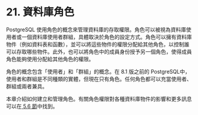 # 21. 資料庫角色

PostgreSQL 使用角色的概念來管理資料庫的存取權限。角色可以被視為資料庫使用者或一個資料庫使用者群組，具體取決於角色的設定方式。角色可以擁有資料庫物件（例如資料表和函數），並可以將這些物件的權限分配給其他角色，以控制誰可以存取哪些物件。此外，也可以將角色中的成員身份授予另一個角色，使得成員角色能夠使用分配給其他角色的權限。

角色的概念包含「使用者」和「群組」的概念。在 8.1 版之前的 PostgreSQL中，使用者和群組是不同種類的實體，但現在只有角色。任何角色都可以充當使用者、群組或兩者兼具。

本章介紹如何建立和管理角色。有關角色權限對各種資料庫物件的影響和更多訊息可以在[ 5.6 節](../../the-sql-language/ddl/5.6.-quan-xian.md)中找到。

